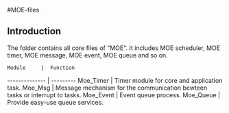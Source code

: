 #MOE-files

## Introduction
The folder contains all core files of "MOE". It includes MOE scheduler, MOE timer, MOE message, MOE event, MOE queue and so on.


    Module     |  Function  
-------------- | --------- 
    Moe_Timer  |   Timer module for core and application task.
    Moe_Msg    |   Message mechanism for the communication bewteen tasks or interrupt to tasks.
    Moe_Event  |   Event queue process.
    Moe_Queue  |   Provide easy-use queue services.

